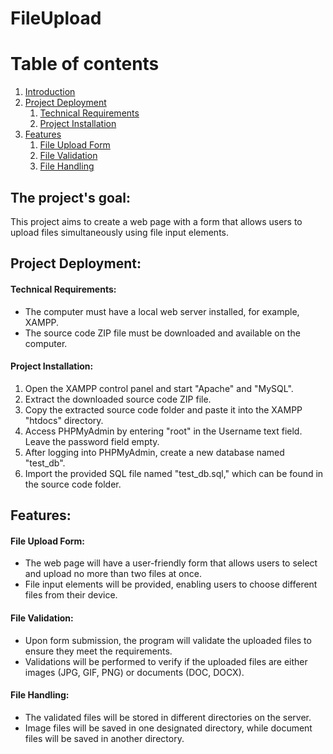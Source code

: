 # FileUpload
# Table of contents
1. [Introduction](#introduction)
2. [Project Deployment](#deployment)
    1. [Technical Requirements](#technicalrequirements)
    2. [Project Installation](#instalation)
3. [Features](#features)
    1. [File Upload Form](#upload)
    2. [File Validation](#validation)
    3. [File Handling](#handling)
  
## The project's goal: <a name="introduction"></a>
This project aims to create a web page with a form that allows users to upload files simultaneously using file input elements.

## Project Deployment: <a name="deployment"></a>
#### Technical Requirements: <a name="technicalrequirements"></a>

- The computer must have a local web server installed, for example, XAMPP.
- The source code ZIP file must be downloaded and available on the computer.

#### Project Installation: <a name="instalation"></a>

1. Open the XAMPP control panel and start "Apache" and "MySQL".
2. Extract the downloaded source code ZIP file.
3. Copy the extracted source code folder and paste it into the XAMPP "htdocs" directory.
4. Access PHPMyAdmin by entering "root" in the Username text field. Leave the password field empty.
5. After logging into PHPMyAdmin, create a new database named "test_db".
6. Import the provided SQL file named "test_db.sql," which can be found in the source code folder.

## Features: <a name="features"></a>

#### File Upload Form: <a name="upload"></a>
- The web page will have a user-friendly form that allows users to select and upload no more than two files at once.
- File input elements will be provided, enabling users to choose different files from their device.

#### File Validation: <a name="validation"></a>
- Upon form submission, the program will validate the uploaded files to ensure they meet the requirements.
- Validations will be performed to verify if the uploaded files are either images (JPG, GIF, PNG) or documents (DOC, DOCX).

#### File Handling: <a name="handling"></a>
- The validated files will be stored in different directories on the server.
- Image files will be saved in one designated directory, while document files will be saved in another directory.
